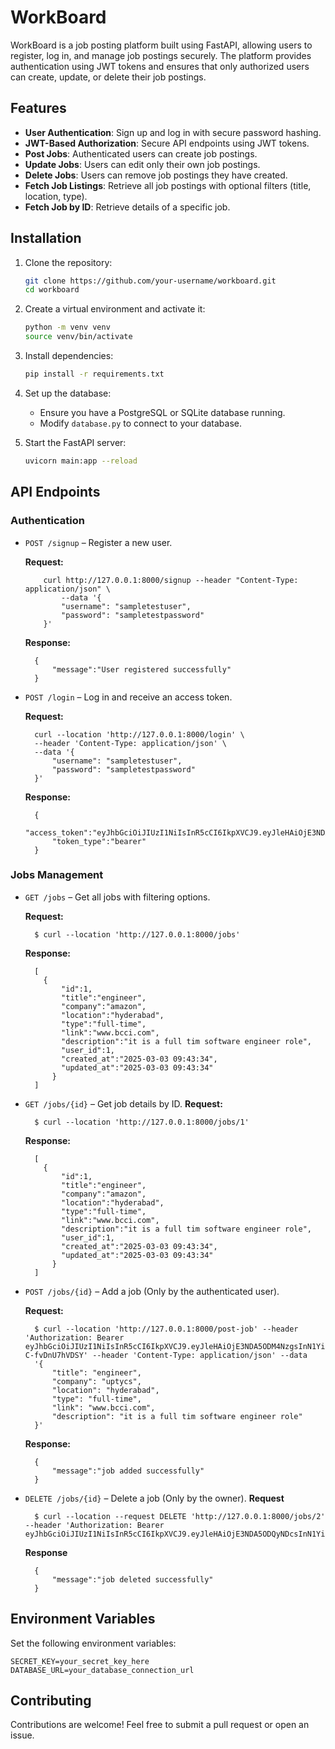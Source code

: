 # WorkBoard

WorkBoard is a job posting platform built using FastAPI, allowing users to register, log in, and manage job postings securely. The platform provides authentication using JWT tokens and ensures that only authorized users can create, update, or delete their job postings.

## Features

- **User Authentication**: Sign up and log in with secure password hashing.
- **JWT-Based Authorization**: Secure API endpoints using JWT tokens.
- **Post Jobs**: Authenticated users can create job postings.
- **Update Jobs**: Users can edit only their own job postings.
- **Delete Jobs**: Users can remove job postings they have created.
- **Fetch Job Listings**: Retrieve all job postings with optional filters (title, location, type).
- **Fetch Job by ID**: Retrieve details of a specific job.

## Installation

1. Clone the repository:

   ```bash
   git clone https://github.com/your-username/workboard.git
   cd workboard
   ```

2. Create a virtual environment and activate it:

   ```bash
   python -m venv venv
   source venv/bin/activate 
   ```

3. Install dependencies:

   ```bash
   pip install -r requirements.txt
   ```

4. Set up the database:

   - Ensure you have a PostgreSQL or SQLite database running.
   - Modify `database.py` to connect to your database.

5. Start the FastAPI server:

   ```bash
   uvicorn main:app --reload
   ```

## API Endpoints

### Authentication

- `POST /signup` – Register a new user.
  
  **Request:**
    ```
        curl http://127.0.0.1:8000/signup --header "Content-Type: application/json" \
            --data '{
            "username": "sampletestuser",
            "password": "sampletestpassword"
        }'
    ```
  **Response:**
  ```
    {
        "message":"User registered successfully"
    }
  ```

- `POST /login` – Log in and receive an access token.
  
  **Request:**
  ```
    curl --location 'http://127.0.0.1:8000/login' \
    --header 'Content-Type: application/json' \
    --data '{
        "username": "sampletestuser",
        "password": "sampletestpassword"
    }'
  ```
  
  **Response:**
  ```
    {
        "access_token":"eyJhbGciOiJIUzI1NiIsInR5cCI6IkpXVCJ9.eyJleHAiOjE3NDA5ODIzNzEsInN1YiI6InNhbXBsZXRlc3R1c2VyIn0.1VOcC_UsU5qtraDoSGwsB1OeRmnt5c4PXGLbv62Ovys",
        "token_type":"bearer"
    }
  ```

### Jobs Management

- `GET /jobs` – Get all jobs with filtering options.
  
  **Request:**
  ```
    $ curl --location 'http://127.0.0.1:8000/jobs'
  ```
  
  **Response:**
  ```
    [
      {
          "id":1,
          "title":"engineer",
          "company":"amazon",
          "location":"hyderabad",
          "type":"full-time",
          "link":"www.bcci.com",
          "description":"it is a full tim software engineer role",
          "user_id":1,
          "created_at":"2025-03-03 09:43:34",
          "updated_at":"2025-03-03 09:43:34"
        }
    ]
  ```

- `GET /jobs/{id}` – Get job details by ID.
  **Request:**
  ```
    $ curl --location 'http://127.0.0.1:8000/jobs/1'

  ```

  **Response:**
  ```
    [
      {
          "id":1,
          "title":"engineer",
          "company":"amazon",
          "location":"hyderabad",
          "type":"full-time",
          "link":"www.bcci.com",
          "description":"it is a full tim software engineer role",
          "user_id":1,
          "created_at":"2025-03-03 09:43:34",
          "updated_at":"2025-03-03 09:43:34"
        }
    ]
  ```
- `POST /jobs/{id}` – Add a job (Only by the authenticated user).

  **Request:**
  ```
    $ curl --location 'http://127.0.0.1:8000/post-job' --header 'Authorization: Bearer eyJhbGciOiJIUzI1NiIsInR5cCI6IkpXVCJ9.eyJleHAiOjE3NDA5ODM4NzgsInN1YiI6InNhbXBsZXRlc3R1c2VyIn0.RzT00LB4f3ZXx9RigSFTFTdQpwk8M-C-fvDnU7hVDSY' --header 'Content-Type: application/json' --data 
    '{
        "title": "engineer",
        "company": "uptycs",
        "location": "hyderabad",
        "type": "full-time",
        "link": "www.bcci.com",
        "description": "it is a full tim software engineer role"
    }'
  ```
  **Response:**
  ```
    {
        "message":"job added successfully"
    }
  ```

- `DELETE /jobs/{id}` – Delete a job (Only by the owner).
  **Request**
  ```
    $ curl --location --request DELETE 'http://127.0.0.1:8000/jobs/2' --header 'Authorization: Bearer eyJhbGciOiJIUzI1NiIsInR5cCI6IkpXVCJ9.eyJleHAiOjE3NDA5ODQyNDcsInN1YiI6InNhbXBsZXRlc3R1c2VyIn0.z_VWqXV3wZxbe4Ncx50TCUmXE7Hv6xg92Vz3lpTWdEA'

  ```
  **Response**
  ```
    {
        "message":"job deleted successfully"
    }
  ```


## Environment Variables

Set the following environment variables:

```
SECRET_KEY=your_secret_key_here
DATABASE_URL=your_database_connection_url
```

## Contributing

Contributions are welcome! Feel free to submit a pull request or open an issue.

